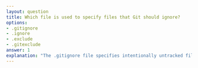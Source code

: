 ```yaml
---
layout: question
title: Which file is used to specify files that Git should ignore?
options:
- .gitignore
- .ignore
- .exclude
- .gitexclude
answer: 1
explanation: "The .gitignore file specifies intentionally untracked files that Git should ignore. It contains patterns matching files and directories that should not be tracked by version control."
---
```

